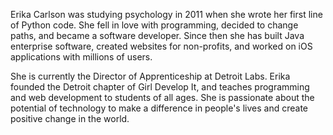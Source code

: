 Erika Carlson was studying psychology in 2011 when she wrote her first line of Python code. She fell in love with programming, decided to change paths, and became a software developer. Since then she has built Java enterprise software, created websites for non-profits, and worked on iOS applications with millions of users. 

She is currently the Director of Apprenticeship at Detroit Labs. Erika founded the Detroit chapter of Girl Develop It, and teaches programming and web development to students of all ages. She is passionate about the potential of technology to make a difference in people's lives and create positive change in the world.